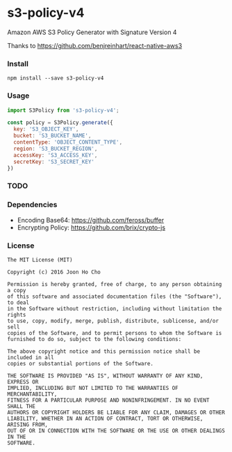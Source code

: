 # s3-policy-v4
Amazon AWS S3 Policy Generator with Signature Version 4

Thanks to https://github.com/benjreinhart/react-native-aws3

### Install
```
npm install --save s3-policy-v4
```


### Usage
```javascript
import S3Policy from 's3-policy-v4';

const policy = S3Policy.generate({
  key: 'S3_OBJECT_KEY',
  bucket: 'S3_BUCKET_NAME',
  contentType: 'OBJECT_CONTENT_TYPE',
  region: 'S3_BUCKET_REGION',
  accessKey: 'S3_ACCESS_KEY',
  secretKey: 'S3_SECRET_KEY'
})
```


### TODO


### Dependencies
 - Encoding Base64: https://github.com/feross/buffer
 - Encrypting Policy: https://github.com/brix/crypto-js
 

### License
```
The MIT License (MIT)

Copyright (c) 2016 Joon Ho Cho

Permission is hereby granted, free of charge, to any person obtaining a copy
of this software and associated documentation files (the "Software"), to deal
in the Software without restriction, including without limitation the rights
to use, copy, modify, merge, publish, distribute, sublicense, and/or sell
copies of the Software, and to permit persons to whom the Software is
furnished to do so, subject to the following conditions:

The above copyright notice and this permission notice shall be included in all
copies or substantial portions of the Software.

THE SOFTWARE IS PROVIDED "AS IS", WITHOUT WARRANTY OF ANY KIND, EXPRESS OR
IMPLIED, INCLUDING BUT NOT LIMITED TO THE WARRANTIES OF MERCHANTABILITY,
FITNESS FOR A PARTICULAR PURPOSE AND NONINFRINGEMENT. IN NO EVENT SHALL THE
AUTHORS OR COPYRIGHT HOLDERS BE LIABLE FOR ANY CLAIM, DAMAGES OR OTHER
LIABILITY, WHETHER IN AN ACTION OF CONTRACT, TORT OR OTHERWISE, ARISING FROM,
OUT OF OR IN CONNECTION WITH THE SOFTWARE OR THE USE OR OTHER DEALINGS IN THE
SOFTWARE.
```
